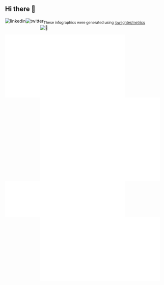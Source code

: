 ## Hi there 👋

[<img align="left" src="https://img.shields.io/badge/linkedin-%231E77B5.svg?&style=for-the-badge&logo=linkedin&logoColor=white" alt="linkedin" style="margin-bottom: 5px;">](https://linkedin.com/in/prayag-savsani)
[<img align="left" src="https://img.shields.io/badge/twitter-%2300acee.svg?&style=for-the-badge&logo=twitter&logoColor=white" alt="twitter" style="margin-bottom: 5px;">](https://twitter.com/PrayagSavsani)
[<img align="right" width="390" height="31" alt="🦑" src="https://gist.githubusercontent.com/lowlighter/3c6eaedf50273adfb7a510822672f570/raw/placeholder.svg">](#)

[<img align="left" width="390" alt="🦑" src="https://raw.githubusercontent.com/PrayagS/PrayagS/main/col1.metrics.svg">](#)
[<img align="right" width="390" alt="🦑" src="https://raw.githubusercontent.com/PrayagS/PrayagS/main/col2.metrics.svg">](#)

<!-- [<img width="100%" height="0.5" alt="🦑" src="https://gist.githubusercontent.com/lowlighter/3c6eaedf50273adfb7a510822672f570/raw/placeholder.svg">](#) -->

[<img align="left" width="390" alt="🦑" src="https://raw.githubusercontent.com/PrayagS/PrayagS/main/followup.metrics.svg">](#)
[<img align="right" width="390" alt="🦑" src="https://raw.githubusercontent.com/PrayagS/PrayagS/main/stars.metrics.svg">](#)

<sub>These infographics were generated using [lowlighter/metrics](https://github.com/lowlighter/metrics)</sub>

